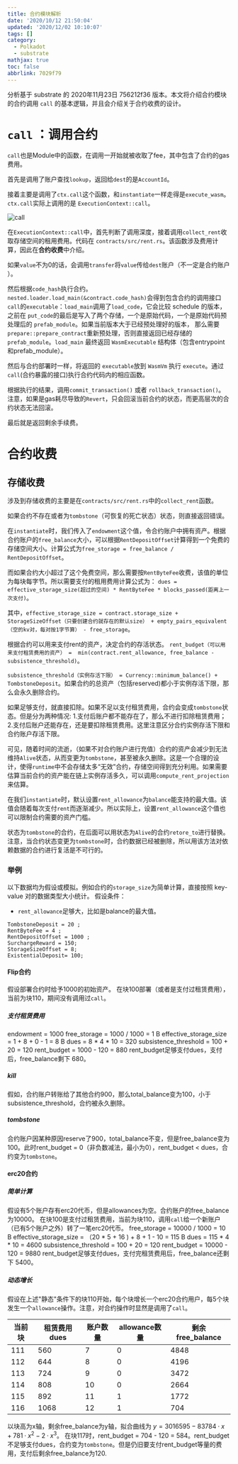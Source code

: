 ```yaml
---
title: 合约模块解析
date: '2020/10/12 21:50:04'
updated: '2020/12/02 10:10:07'
tags: []
category:
  - Polkadot
  - substrate
mathjax: true
toc: false
abbrlink: 7029f79
---
```

分析基于 substrate 的 2020年11月23日 756212f36 版本。本文将介绍合约模块的合约调用 `call` 的基本逻辑，并且会介绍关于合约收费的设计。
<!--more-->

# `call` ：调用合约
`call`也是Module<T>中的函数，在调用一开始就被收取了fee，其中包含了合约的gas费用。

首先是调用了账户查找`lookup`，返回给`dest`的是`AccountId`。

接着主要是调用了`ctx.call`这个函数，和`instantiate`一样走得是`execute_wasm`。`ctx.call`实际上调用的是 `ExecutionContext::call`。

![call](https://cdn.jsdelivr.net/gh/JNhua/blog_images@master/img/20201124161206.png)

在`ExecutionContext::call`中，首先判断了调用深度，接着调用`collect_rent`收取存储空间的租用费用。代码在 `contracts/src/rent.rs`。该函数涉及费用计算，因此在**合约收费**中介绍。

如果`value`不为0的话，会调用`transfer`将`value`传给`dest`账户（不一定是合约账户 ）。

然后根据`code_hash`执行合约。`nested.loader.load_main(&contract.code_hash)`会得到包含合约的调用接口`call`的`executable`：`load_main`调用了`load_code`，它会比较 schedule 的版本，之前在 `put_code`的最后是写入了两个存储，一个是原始代码，一个是原始代码预处理后的 `prefab_module`。如果当前版本大于已经预处理好的版本， 那么需要`prepare::prepare_contract`重新预处理，否则直接返回已经存储的 `prefab_module`。`load_main` 最终返回 `WasmExecutable` 结构体（包含entrypoint和prefab_module）。 

然后与合约部署时一样，将返回的 `executable`放到 `WasmVm` 执行 `execute`。通过`call`(合约暴露的接口)执行合约代码内的相应函数。

根据执行的结果，调用`commit_transaction()` 或者 `rollback_transaction()`。注意，如果是gas耗尽导致的`Revert`，只会回滚当前合约的状态，而更高层次的合约状态无法回滚。

最后就是返回剩余手续费。

# 合约收费
## 存储收费

涉及到存储收费的主要是在`contracts/src/rent.rs`中的`collect_rent`函数。

如果合约不存在或者为`tombstone`（可恢复的死亡状态）状态，则直接返回错误。

在`instantiate`时，我们传入了`endowment`这个值，令合约账户中拥有资产。根据合约账户的`free_balance`大小，可以根据`RentDepositOffset`计算得到一个免费的存储空间大小。计算公式为`free_storage = free_balance / RentDepositOffset`。

而如果合约大小超过了这个免费空间，那么需要按`RentByteFee`收费，该值的单位为每块每字节。所以需要支付的租用费用计算公式为：
`dues = effective_storage_size(超过的空间) * RentByteFee * blocks_passed(距离上一次支付)`。

其中，`effective_storage_size = contract.storage_size + StorageSizeOffset（只要创建合约就存在的默认size） + empty_pairs_equivalent（空的kv对，每对按1字节算） - free_storage`。

根据合约可以用来支付rent的资产，决定合约的存活状态。
`rent_budget（可以用来支付租赁费用的资产） =  min(contract.rent_allowance, free_balance - subsistence_threshold)`。

`subsistence_threshold（实例存活下限） = Currency::minimum_balance() + TombstoneDeposit`。如果合约的总资产（包括reserved)都小于实例存活下限，那么会永久删除合约。

如果足够支付，就直接扣除。如果不足以支付租赁费用，合约会变成`tombstone`状态。但是分为两种情况: 1.支付后账户都不能存在了，那么不进行扣除租赁费用；2.支付后账户还能存在，还是要扣除租赁费用。这里注意区分合约实例存活下限和合约账户存活下限。

可见，随着时间的流逝，（如果不对合约账户进行充值）合约的资产会减少到无法维持`Alive`状态，从而变更为`tombstone`，甚至被永久删除。这是一个合理的设计，使得`runtime`中不会存储太多“无效”合约，存储空间得到充分利用。如果需要估算当前合约的资产能在链上实例存活多久，可以调用`compute_rent_projection`来估算。

在我们`instantiate`时，默认设置`rent_allowance`为`balance`能支持的最大值。该值会随着每次支付`rent`而逐渐减少。所以实际上，设置`rent_allowance`这个值也可以限制合约需要的资产门槛。

状态为`tombstone`的合约，在后面可以用状态为`Alive`的合约`retore_to`进行替换。注意，当合约状态变更为`tombstone`时，合约数据已经被删除，所以用该方法对依赖数据的合约进行复活是不可行的。

### 举例
以下数据均为假设或模拟。例如合约的`storage_size`为简单计算，直接按照 key-value 对的数据类型大小统计。
假设条件：
* `rent_allowance`足够大，比如是balance的最大值。
```
TombstoneDeposit = 20 ;
RentByteFee = 4 ;
RentDepositOffset = 1000 ;
SurchargeReward = 150;
StorageSizeOffset = 8;
ExistentialDeposit= 100;
```
#### Flip合约
假设部署合约时给予1000的初始资产。
在块100部署（或者是支付过租赁费用），当前为块110，期间没有调用过`call`。
##### 支付租赁费用
endowment = 1000
free_storage = 1000 / 1000 = 1 B
effective_storage_size = 1 + 8 + 0 - 1 = 8 B
dues = 8 * 4 * 10 = 320
subsistence_threshold = 100 + 20 = 120
rent_budget = 1000 - 120 = 880
rent_budget足够支付dues，支付后，free_balance剩下 680。
##### kill
假如，合约账户转账给了其他合约900，那么total_balance变为100，小于 subsistence_threshold，合约被永久删除。
##### tombstone
合约账户因某种原因reserve了900，total_balance不变，但是free_balance变为100。此时rent_budget = 0（非负数减法，最小为0），rent_budget < dues，合约变为`tombstone`。

#### erc20合约
##### 简单计算
假设有5个账户存有erc20代币，但是allowances为空。合约账户的free_balance为10000。
在块100是支付过租赁费用，当前为块110，调用`call`给一个新账户（已有5个账户之外）转了一笔erc20代币。
free_storage = 10000 / 1000 = 10 B
effective_storage_size = （20 * 5 + 16 ) + 8 + 1 - 10 = 115 B
dues = 115 * 4 * 10 = 4600
subsistence_threshold = 100 + 20 = 120
rent_budget = 10000 - 120 = 9880
rent_budget足够支付dues，支付完租赁费用后，free_balance还剩下 5400。
##### 动态增长
假设在上述"静态"条件下的块110开始，每个块增长一个erc20合约用户，每5个块发生一个`allowance`操作。注意，对合约操作时显然是调用了`call`。

| 当前块 | 租赁费用dues | 账户数量 | allowance数量 | 剩余free_balance |
| --- | --- | --- | --- | --- |
| 111 | 560 | 7 | 0 | 4848 |
| 112 | 644 | 8 | 0 | 4196 |
| 113 | 724 | 9 | 0 | 3472 |
| 114 | 808 | 10 |0  | 2664 |
| 115 | 892 | 11 | 1 | 1772 |
| 116 | 1068 | 12 | 1 | 704 |
以块高为x轴，剩余free_balance为y轴，拟合曲线为 $y=3016595 -83784·x+781·x^2-2·x^3$。
在块117时，rent_budget = 704 - 120 = 584。rent_budget不足够支付dues，合约变为`tombstone`。但是仍旧要支付rent_budget等量的费用，支付后剩余free_balance为120.
